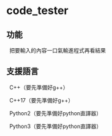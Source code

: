 # code_tester

## 功能

&nbsp;&nbsp;把要輸入的內容一口氣輸進程式再看結果<p>
<p>
  
## 支援語言

&nbsp;&nbsp;C++（要先準備好g++）<p>
&nbsp;&nbsp;C++17（要先準備好g++）<p>
&nbsp;&nbsp;Python2（要先準備好python直譯器）<p>
&nbsp;&nbsp;Python3（要先準備好python直譯器）<p>
